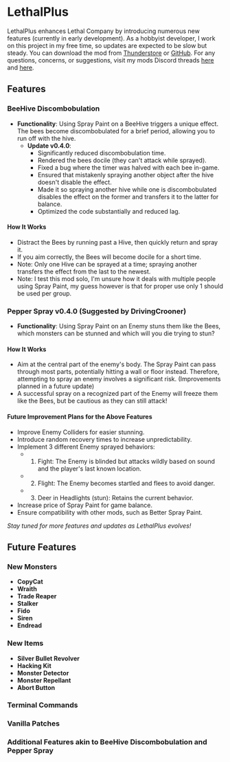 # LethalPlus

LethalPlus enhances Lethal Company by introducing numerous new features (currently in early development). As a hobbyist developer, I work on this project in my free time, so updates are expected to be slow but steady. You can download the mod from [Thunderstore](https://thunderstore.io/c/lethal-company/p/AIOMEGA/LethalPlus/) or [GitHub](https://github.com/AIOMEGA/LethalPlus). For any questions, concerns, or suggestions, visit my mods Discord threads [here](https://discord.com/channels/1168655651455639582/1187132207953870848) and [here](https://discord.com/channels/1169792572382773318/1187262152369770496).

## Features

### BeeHive Discombobulation

- **Functionality**: Using Spray Paint on a BeeHive triggers a unique effect. The bees become discombobulated for a brief period, allowing you to run off with the hive.
  - **Update v0.4.0**: 
    - Significantly reduced discombobulation time.
    - Rendered the bees docile (they can't attack while sprayed).
    - Fixed a bug where the timer was halved with each bee in-game.
    - Ensured that mistakenly spraying another object after the hive doesn't disable the effect.
    - Made it so spraying another hive while one is discombobulated disables the effect on the former and transfers it to the latter for balance.
    - Optimized the code substantially and reduced lag.

#### How It Works
- Distract the Bees by running past a Hive, then quickly return and spray it.
- If you aim correctly, the Bees will become docile for a short time.
- Note: Only one Hive can be sprayed at a time; spraying another transfers the effect from the last to the newest.
- Note: I test this mod solo, I'm unsure how it deals with multiple people using Spray Paint, my guess however is that for proper use only 1 should be used per group.

### Pepper Spray **v0.4.0** (Suggested by DrivingCrooner)
- **Functionality**: Using Spray Paint on an Enemy stuns them like the Bees, which monsters can be stunned and which will you die trying to stun?

#### How It Works
- Aim at the central part of the enemy's body. The Spray Paint can pass through most parts, potentially hitting a wall or floor instead. Therefore, attempting to spray an enemy involves a significant risk. (Improvements planned in a future update)
- A successful spray on a recognized part of the Enemy will freeze them like the Bees, but be cautious as they can still attack!

#### Future Improvement Plans for the Above Features
- Improve Enemy Colliders for easier stunning.
- Introduce random recovery times to increase unpredictability.
- Implement 3 different Enemy sprayed behaviors:
  - 1. Fight: The Enemy is blinded but attacks wildly based on sound and the player's last known location.
  - 2. Flight: The Enemy becomes startled and flees to avoid danger.
  - 3. Deer in Headlights (stun): Retains the current behavior.
- Increase price of Spray Paint for game balance.
- Ensure compatibility with other mods, such as Better Spray Paint.

*Stay tuned for more features and updates as LethalPlus evolves!*

## Future Features

### New Monsters
- **CopyCat**
- **Wraith**
- **Trade Reaper**
- **Stalker**
- **Fido**
- **Siren**
- **Endread**
### New Items
- **Silver Bullet Revolver**
- **Hacking Kit**
- **Monster Detector**
- **Monster Repellant**
- **Abort Button**
### Terminal Commands
### Vanilla Patches
### Additional Features akin to BeeHive Discombobulation and Pepper Spray

